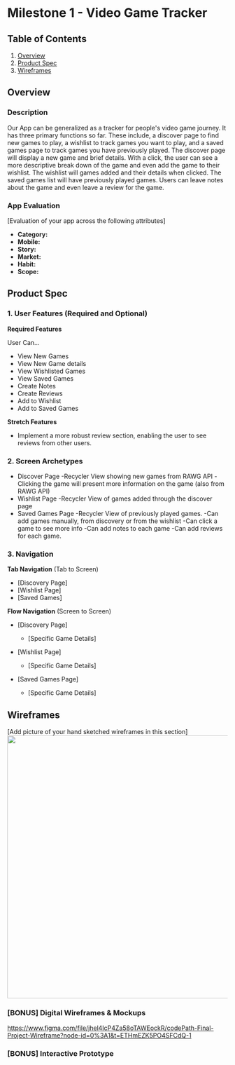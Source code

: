 # Milestone 1 - Video Game Tracker

## Table of Contents

1. [Overview](#Overview)
1. [Product Spec](#Product-Spec)
1. [Wireframes](#Wireframes)

## Overview

### Description

Our App can be generalized as a tracker for people's video game journey. It has three primary functions so far. These include, a discover page to find new games to play, a wishlist to track games you want to play, and a saved games page to track games you have previously played. The discover page will display a new game and brief details. With a click, the user can see a more descriptive break down of the game and even add the game to their wishlist. The wishlist will games added and their details when clicked. The saved games list will have previously played games. Users can leave notes about the game and even leave a review for the game.

### App Evaluation

[Evaluation of your app across the following attributes]

- **Category:**
- **Mobile:**
- **Story:**
- **Market:**
- **Habit:**
- **Scope:**

## Product Spec

### 1. User Features (Required and Optional)

**Required Features**

User Can...
* View New Games
* View New Game details
* View Wishlisted Games
* View Saved Games
* Create Notes
* Create Reviews
* Add to Wishlist
* Add to Saved Games


**Stretch Features**

* Implement a more robust review section, enabling the user to see reviews from other users.

### 2. Screen Archetypes

* Discover Page
-Recycler View showing new games from RAWG API
-Clicking the game will present more information on the game (also from RAWG API)
* Wishlist Page
-Recycler View of games added through the discover page
* Saved Games Page
-Recycler View of previously played games.
-Can add games manually, from discovery or from the wishlist
-Can click a game to see more info
-Can add notes to each game
-Can add reviews for each game.


### 3. Navigation

**Tab Navigation** (Tab to Screen)

* [Discovery Page]
* [Wishlist Page]
* [Saved Games]

**Flow Navigation** (Screen to Screen)

- [Discovery Page]
  - [Specific Game Details]
 
- [Wishlist Page]
  - [Specific Game Details]

- [Saved Games Page]
  - [Specific Game Details]
 

## Wireframes

[Add picture of your hand sketched wireframes in this section]
<img src="YOUR_WIREFRAME_IMAGE_URL" width=600>

### [BONUS] Digital Wireframes & Mockups
https://www.figma.com/file/jhel4IcP4Za58oTAWEockR/codePath-Final-Project-Wireframe?node-id=0%3A1&t=ETHmEZK5PO4SFCdQ-1

### [BONUS] Interactive Prototype
